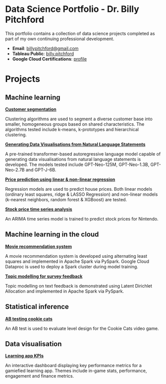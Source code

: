 # Data Science Portfolio - Dr. Billy Pitchford

This portfolio contains a collection of data science projects completed as part of my own continuing professional development.

- **Email**: [billypitchford@gmail.com](billypitchford@googlemail.com)
- **Tableau Public**: [billy.pitchford](https://public.tableau.com/app/profile/billy.pitchford)
- **Google Cloud Certifications**: [profile](https://www.cloudskillsboost.google/public_profiles/e9f6420d-73e1-4837-8e6a-ef0d1d4f5f62)

# Projects

## Machine learning

**[Customer segmentation](https://github.com/earth1987/retail-customer-segmentation)**
  
Clustering algorithms are used to segment a diverse customer base into smaller, homogeneous groups based on shared characteristics. The algorithms tested include k-means, k-prototypes and hierarchical clustering.

**[Generating Data Visualisations from Natural Language Statements](https://github.com/earth1987/Generating-Data-Visualisations-from-Natural-Language-Statements)**
  
A pre-trained transformer-based autoregressive language model capable of generating data visualisations from natural language statements is developed. The models tested include GPT-Neo-125M, GPT-Neo-1.3B, GPT-Neo-2.7B and GPT-J-6B.

**[Price prediction using linear & non-linear regression](https://github.com/earth1987/house-price-regression)**
  
Regression models are used to predict house prices. Both linear models (ordinary least squares, ridge & LASSO Regression) and non-linear models (k-nearest neighbors, random forest & XGBoost) are tested.

**[Stock price time series analysis](https://github.com/earth1987/time-series-stock-prices)**
  
An ARIMA time series model is trained to predict stock prices for Nintendo.

## Machine learning in the cloud

**[Movie recommendation system](https://github.com/earth1987/movie-recommender-als)**

A movie recommendation system is developed using alternating least squares and implemented in Apache Spark via PySpark. Google Cloud Dataproc is used to deploy a Spark cluster during model training.

**[Topic modelling for survey feedback](https://github.com/earth1987/feedback-topic-modelling)**

Topic modelling on text feedback is demonstrated using Latent Dirichlet Allocation and implemented in Apache Spark via PySpark.

## Statistical inference

**[AB testing cookie cats](https://github.com/earth1987/ab-testing-cookie-cats)**

An AB test is used to evaluate level design for the Cookie Cats video game.

## Data visualisation

**[Learning app KPIs](https://public.tableau.com/views/LearningappKPIs/GameKPIs?:language=en-US&:display_count=n&:origin=viz_share_link)**

An interactive dashboard displaying key performance metrics for a gamiefied learning app. Themes include in-game stats, performance, engagement and finance metrics.

